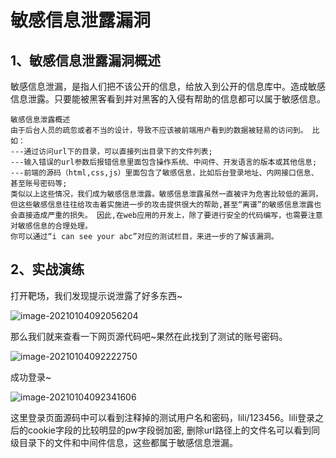 # 敏感信息泄露漏洞

## 1、敏感信息泄露漏洞概述

敏感信息泄漏，是指人们把不该公开的信息，给放入到公开的信息库中。造成敏感信息泄露。只要能被黑客看到并对黑客的入侵有帮助的信息都可以属于敏感信息。

```text
敏感信息泄露概述
由于后台人员的疏忽或者不当的设计，导致不应该被前端用户看到的数据被轻易的访问到。 比如：
---通过访问url下的目录，可以直接列出目录下的文件列表;
---输入错误的url参数后报错信息里面包含操作系统、中间件、开发语言的版本或其他信息;
---前端的源码（html,css,js）里面包含了敏感信息，比如后台登录地址、内网接口信息、甚至账号密码等;
类似以上这些情况，我们成为敏感信息泄露。敏感信息泄露虽然一直被评为危害比较低的漏洞，但这些敏感信息往往给攻击着实施进一步的攻击提供很大的帮助,甚至“离谱”的敏感信息泄露也会直接造成严重的损失。 因此,在web应用的开发上，除了要进行安全的代码编写，也需要注意对敏感信息的合理处理。
你可以通过“i can see your abc”对应的测试栏目，来进一步的了解该漏洞。
```

## 2、实战演练

打开靶场，我们发现提示说泄露了好多东西~

![image-20210104092056204](https://gitee.com/Harveysn0w/win-note_img/raw/master/image-20210104092056204.png)

那么我们就来查看一下网页源代码吧~果然在此找到了测试的账号密码。

![image-20210104092222750](https://gitee.com/Harveysn0w/win-note_img/raw/master/image-20210104092222750.png)

成功登录~

![image-20210104092341606](https://gitee.com/Harveysn0w/win-note_img/raw/master/image-20210104092341606.png)

这里登录页面源码中可以看到注释掉的测试用户名和密码，lili/123456。lili登录之后的cookie字段的比较明显的pw字段弱加密, 删除url路径上的文件名可以看到同级目录下的文件和中间件信息，这些都属于敏感信息泄漏。

